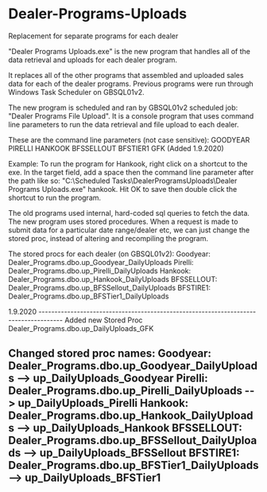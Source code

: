 # Dealer-Programs-Uploads

Replacement for separate programs for each dealer

"Dealer Programs Uploads.exe" is the new program that handles all of the data retrieval and uploads for each dealer program.

It replaces all of the other programs that assembled and uploaded sales data for each of the dealer programs.
Previous programs were run through Windows Task Scheduler on GBSQL01v2.

The new program is scheduled and ran by GBSQL01v2 scheduled job: "Dealer Programs File Upload". It is a console program that uses command line parameters to run the data retrieval and file upload to each dealer.

These are the command line parameters (not case sensitive):
  GOODYEAR
  PIRELLI
  HANKOOK
  BFSSELLOUT
  BFSTIER1
  GFK (Added 1.9.2020)

Example: To run the program for Hankook, right click on a shortcut to the exe. In the target field, add a space then the command line parameter after the path like so: "C:\Scheduled Tasks\DealerProgramsUploads\Dealer Programs Uploads.exe" hankook. Hit OK to save then double click the shortcut to run the program.

The old programs used internal, hard-coded sql queries to fetch the data. The new program uses stored procedures. When a request is made to submit data for a particular date range/dealer etc, we can just change the stored proc, instead of altering and recompiling the program.

The stored procs for each dealer (on GBSQL01v2):
Goodyear: Dealer_Programs.dbo.up_Goodyear_DailyUploads
Pirelli:  Dealer_Programs.dbo.up_Pirelli_DailyUploads
Hankook:  Dealer_Programs.dbo.up_Hankook_DailyUploads
BFSSELLOUT: Dealer_Programs.dbo.up_BFSSellout_DailyUploads
BFSTIRE1: Dealer_Programs.dbo.up_BFSTier1_DailyUploads

1.9.2020  -------------------------------------------------------------------------------------
Added new Stored Proc Dealer_Programs.dbo.up_DailyUploads_GFK

Changed stored proc names:
Goodyear: Dealer_Programs.dbo.up_Goodyear_DailyUploads --> up_DailyUploads_Goodyear
Pirelli:  Dealer_Programs.dbo.up_Pirelli_DailyUploads  --> up_DailyUploads_Pirelli
Hankook:  Dealer_Programs.dbo.up_Hankook_DailyUploads  --> up_DailyUploads_Hankook
BFSSELLOUT: Dealer_Programs.dbo.up_BFSSellout_DailyUploads  --> up_DailyUploads_BFSSellout
BFSTIRE1: Dealer_Programs.dbo.up_BFSTier1_DailyUploads  --> up_DailyUploads_BFSTier1
-----------------------------------------------------------------------------------------------